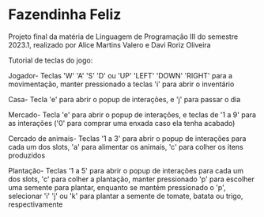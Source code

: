 # Fazendinha Feliz

Projeto final da matéria de Linguagem de Programação III do semestre 2023.1, realizado por Alice Martins Valero e Davi Roriz Oliveira

Tutorial de teclas do jogo:

Jogador- Teclas 'W' 'A' 'S' 'D' ou 'UP' 'LEFT' 'DOWN' 'RIGHT' para a movimentação, manter pressionado a teclas 'i' para abrir o inventário

Casa- Tecla 'e' para abrir o popup de interações, e 'j' para passar o dia

Mercado- Tecla 'e' para abrir o popup de interações, e teclas de '1 a 9' para as interações ('0' para comprar uma enxada caso ela tenha acabado)

Cercado de animais- Teclas '1 a 3' para abrir o popup de interações para cada um dos slots, 'a' para alimentar os animais, 'c' para colher os itens produzidos

Plantação- Teclas '1 a 5' para abrir o popup de interações para cada um dos slots, 'c' para colher a plantação, manter pressionado 'p' para escolher uma semente para plantar, enquanto se mantém pressionado o 'p', selecionar 'i' 'j' ou 'k' para plantar a semente de tomate, batata ou trigo, respectivamente
